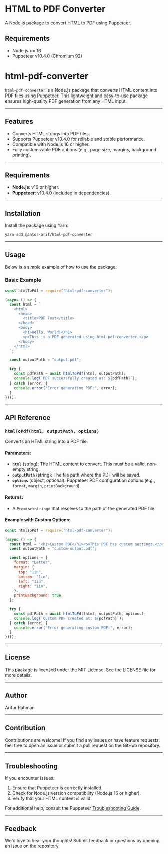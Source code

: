 # HTML to PDF Converter

A Node.js package to convert HTML to PDF using Puppeteer.

## Requirements
- Node.js >= 16
- Puppeteer v10.4.0 (Chromium 92)

# html-pdf-converter

`html-pdf-converter` is a Node.js package that converts HTML content into PDF files using Puppeteer. This lightweight and easy-to-use package ensures high-quality PDF generation from any HTML input.

---

## Features
- Converts HTML strings into PDF files.
- Supports Puppeteer v10.4.0 for reliable and stable performance.
- Compatible with Node.js 16 or higher.
- Fully customizable PDF options (e.g., page size, margins, background printing).

---

## Requirements
- **Node.js**: v16 or higher.
- **Puppeteer**: v10.4.0 (included in dependencies).

---

## Installation
Install the package using Yarn:
```bash
yarn add @antor-arif/html-pdf-converter
```

---

## Usage
Below is a simple example of how to use the package:

### Basic Example
```javascript
const htmlToPdf = require("html-pdf-converter");

(async () => {
  const html = `
    <html>
      <head>
        <title>PDF Test</title>
      </head>
      <body>
        <h1>Hello, World!</h1>
        <p>This is a PDF generated using html-pdf-converter.</p>
      </body>
    </html>
  `;

  const outputPath = "output.pdf";

  try {
    const pdfPath = await htmlToPdf(html, outputPath);
    console.log(`PDF successfully created at: ${pdfPath}`);
  } catch (error) {
    console.error("Error generating PDF:", error);
  }
})();
```

---

## API Reference

### `htmlToPdf(html, outputPath, options)`

Converts an HTML string into a PDF file.

#### Parameters:
- **`html`** (string): The HTML content to convert. This must be a valid, non-empty string.
- **`outputPath`** (string): The file path where the PDF will be saved.
- **`options`** (object, optional): Puppeteer PDF configuration options (e.g., `format`, `margin`, `printBackground`).

#### Returns:
- A `Promise<string>` that resolves to the path of the generated PDF file.

#### Example with Custom Options:
```javascript
const htmlToPdf = require("html-pdf-converter");

(async () => {
  const html = "<h1>Custom PDF</h1><p>This PDF has custom settings.</p>";
  const outputPath = "custom-output.pdf";

  const options = {
    format: "Letter",
    margin: {
      top: "1in",
      bottom: "1in",
      left: "1in",
      right: "1in",
    },
    printBackground: true,
  };

  try {
    const pdfPath = await htmlToPdf(html, outputPath, options);
    console.log(`Custom PDF created at: ${pdfPath}`);
  } catch (error) {
    console.error("Error generating custom PDF:", error);
  }
})();
```

---

## License
This package is licensed under the MIT License. See the LICENSE file for more details.

---

## Author
Arifur Rahman 

---

## Contribution
Contributions are welcome! If you find any issues or have feature requests, feel free to open an issue or submit a pull request on the GitHub repository.

---

## Troubleshooting
If you encounter issues:
1. Ensure that Puppeteer is correctly installed.
2. Check for Node.js version compatibility (Node.js 16 or higher).
3. Verify that your HTML content is valid.

For additional help, consult the Puppeteer [Troubleshooting Guide](https://pptr.dev/troubleshooting).

---

## Feedback
We'd love to hear your thoughts! Submit feedback or questions by opening an issue on the repository.


